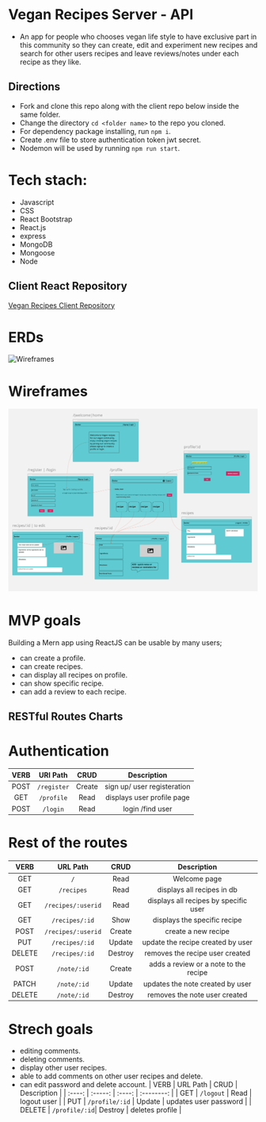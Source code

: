 # Vegan Recipes Server - API
- An app for people who chooses vegan life style to have exclusive part in this community so they can create, edit and experiment new recipes and search for other users recipes and leave reviews/notes under each recipe as they like.

## Directions
- Fork and clone this repo along with the client repo below inside the same folder.
- Change the directory `cd <folder name>` to the repo you cloned.
- For dependency package installing, run `npm i`.
- Create .env file to store authentication token jwt secret.
- Nodemon will be used by running `npm run start`.

# Tech stach:
- Javascript
- CSS
- React Bootstrap
- React.js
- express
- MongoDB
- Mongoose
- Node

## Client React Repository
[Vegan Recipes Client Repository](https://github.com/ikarabag1/vegan-recipes-client)

# ERDs 
![Wireframes](wireframes/userschema.png)

# Wireframes
![Wireframes](wireframes/wireframes.png)

# MVP goals
Building a Mern app using ReactJS can be usable by many users;
- can create a profile.
- can create recipes.
- can display all recipes on profile.
- can show specific recipe.
- can add a review to each recipe.


## RESTful Routes Charts
# Authentication
| VERB   | URI Path  | CRUD     | Description       |
| :----: | :------: | :------: | :----------------: |
| POST   | `/register` | Create  | sign up/ user registeration   |
| GET    | `/profile`  | Read   | displays user profile page   |
| POST   | `/login`   | Read    | login /find user    |

# Rest of the routes
| VERB   | URL Path   | CRUD     | Description     |
| :----: | :---------: | :------: | :-----------: |
| GET    | `/`   | Read   | Welcome page   |
| GET    | `/recipes`  | Read  | displays all recipes in db |
| GET    | `/recipes/:userid`  | Read  | displays all recipes by specific user |
| GET    | `/recipes/:id` | Show | displays the specific recipe   |
| POST   | `/recipes/:userid` | Create  | create a new recipe     |
| PUT    | `/recipes/:id` | Update | update the recipe created by user |
| DELETE | `/recipes/:id`  | Destroy | removes the recipe user created  |
| POST   | `/note/:id`  | Create  | adds a review or a note to the recipe  |
| PATCH  | `/note/:id` | Update | updates the note created by user |
| DELETE | `/note/:id`  | Destroy | removes the note user created  |

# Strech goals
- editing comments.
- deleting comments.
- display other user recipes.
- able to add comments on other user recipes and delete.
- can edit password and delete account.
| VERB  | URL Path  | CRUD  | Description  |
| :----: | :-----: | :----: | :--------: |
| GET   | `/logout`  | Read   | logout user |
| PUT  | `/profile/:id` | Update | updates user password |
| DELETE | `/profile/:id`| Destroy | deletes profile |